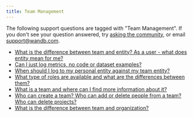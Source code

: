 ```yaml
---
title: Team Management 
---
```

The following support questions are tagged with "Team Management". If you don't see 
your question answered, try [asking the community](https://community.wandb.ai/), 
or email [support@wandb.com](mailto:support@wandb.com).

- [What is the difference between team and entity? As a user - what does entity mean for me?](difference_team_entity_user_entity_mean_me.md)
- [Can I just log metrics, no code or dataset examples?](can_just_log_metrics_no_code_dataset_examples.md)
- [When should I log to my personal entity against my team entity?](should_log_personal_entity_team_entity.md)
- [What type of roles are available and what are the differences between them?](type_roles_available_differences_them.md)
- [What is a team and where can I find more information about it?](team_where_can_find_more_information_it.md)
- [Who can create a team? Who can add or delete people from a team? Who can delete projects?](who_can_create_team_who_can_add_delete_people_team.md)
- [What is the difference between team and organization?](difference_team_organization.md)

